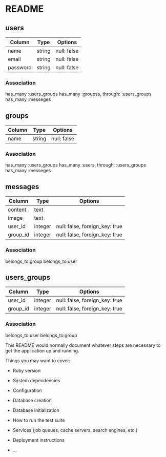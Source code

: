 # README
## users
|Column|Type|Options|
|------|----|-------|
|name|string|null: false
|email|string|null: false
|password|string|null: false

### Association
has_many :users_groups
has_many :groupss, through: :users_groups
has_many :messeges

## groups
|Column|Type|Options|
|------|----|-------|
|name|string|null: false

### Association
has_many :users_groups
has_many :users, through: :users_groups
has_many :messeges

## messages
|Column|Type|Options|
|------|----|-------|
|content|text|
|image|text|
|user_id|integer|null: false, foreign_key: true
|group_id|integer|null: false, foreign_key: true

### Association
belongs_to:group
belongs_to:user

## users_groups
|Column|Type|Options|
|------|----|-------|
|user_id|integer|null: false, foreign_key: true
|group_id|integer|null: false, foreign_key: true

### Association
belongs_to:user
belongs_to:group





This README would normally document whatever steps are necessary to get the
application up and running.

Things you may want to cover:

* Ruby version

* System dependencies

* Configuration

* Database creation

* Database initialization

* How to run the test suite

* Services (job queues, cache servers, search engines, etc.)

* Deployment instructions

* ...
